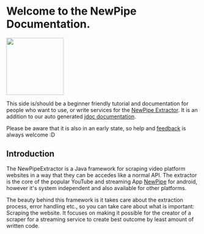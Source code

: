 # Welcome to the NewPipe Documentation.

<img width=150 src="https://raw.githubusercontent.com/TeamNewPipe/NewPipe/dev/assets/new_pipe_icon_5.png"/>


This side is/should be a beginner friendly tutorial and documentation for people who want to use, or write services for the [NewPipe Extractor](https://github.com/TeamNewPipe/NewPipeExtractor).
It is an addition to our auto generated [jdoc documentation](https://teamnewpipe.github.io/NewPipeExtractor/javadoc/).

Please be aware that it is also in an early state, so help and [feedback](https://github.com/TeamNewPipe/documentation/issues) is always welcome :D


## Introduction

The NewPipeExtractor is a Java framework for scraping video platform websites in a way that they can be accedes like a normal API. The extractor is the core of the popular YouTube and streaming App [NewPipe](https://newpipe.schabi.org) for android, however it's system independent and also available for other platforms. 

The beauty behind this framework is it takes care about the extraction process, error handling etc., so you can take care about what is important: Scraping the website.
It focuses on making it possible for the creator of a scraper for a streaming service to create best outcome by least amount of written code.
